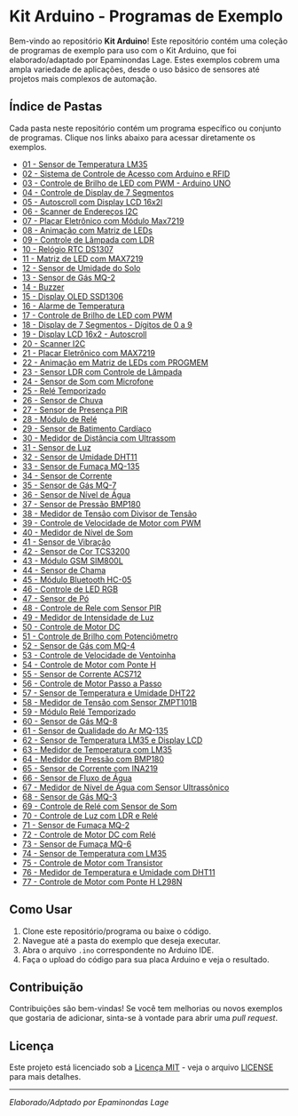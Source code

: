# Kit Arduino - Programas de Exemplo

Bem-vindo ao repositório **Kit Arduino**! Este repositório contém uma coleção de programas de exemplo para uso com o Kit Arduino, que foi elaborado/adaptado por Epaminondas Lage. Estes exemplos cobrem uma ampla variedade de aplicações, desde o uso básico de sensores até projetos mais complexos de automação.

## Índice de Pastas

Cada pasta neste repositório contém um programa específico ou conjunto de programas. Clique nos links abaixo para acessar diretamente os exemplos.

- [01 - Sensor de Temperatura LM35](https://github.com/Epaminondaslage/Kit-Arduino/tree/main/Programas%20de%20exemplo/exemplo_sensor_lm35)
- [02 - Sistema de Controle de Acesso com Arduino e RFID](https://github.com/Epaminondaslage/Kit-Arduino/tree/main/Programas%20de%20exemplo/exemplo_Abrir_porta_com_RFID)
- [03 - Controle de Brilho de LED com PWM - Arduino UNO](https://github.com/Epaminondaslage/Kit-Arduino/tree/main/Programas%20de%20exemplo/exemplo_Controle_de_Brilho_de_LED_PWM)
- [04 - Controle de Display de 7 Segmentos](https://github.com/Epaminondaslage/Kit-Arduino/tree/main/Programas%20de%20exemplo/exemplo_Display_7_segmentos)
- [05 - Autoscroll com Display LCD 16x2l](https://github.com/Epaminondaslage/Kit-Arduino/tree/main/Programas%20de%20exemplo/exemplo_Display_LCD_Autoscroll)
- [06 - Scanner de Endereços I2C](https://github.com/Epaminondaslage/Kit-Arduino/tree/main/Programas%20de%20exemplo/exemplo_I2C_address_discover)
- [07 - Placar Eletrônico com Módulo Max7219](https://github.com/Epaminondaslage/Kit-Arduino/tree/main/Programas%20de%20exemplo/exemplo_Matriz_de_led_8x8_Placar_eletronico_I)
- [08 - Animação com Matriz de LEDs](https://github.com/Epaminondaslage/Kit-Arduino/tree/main/Programas%20de%20exemplo/exemplo_Matriz_de_led_8x8_animacao)
- [09 - Controle de Lâmpada com LDR](https://github.com/Epaminondaslage/Kit-Arduino/tree/main/Programas%20de%20exemplo/exemplo_Monitorando_luminosidade_com_LDR)
- [10 - Relógio RTC DS1307]()
- [11 - Matriz de LED com MAX7219]()
- [12 - Sensor de Umidade do Solo]()
- [13 - Sensor de Gás MQ-2]()
- [14 - Buzzer]()
- [15 - Display OLED SSD1306]()
- [16 - Alarme de Temperatura]()
- [17 - Controle de Brilho de LED com PWM]()
- [18 - Display de 7 Segmentos - Dígitos de 0 a 9]()
- [19 - Display LCD 16x2 - Autoscroll]()
- [20 - Scanner I2C]()
- [21 - Placar Eletrônico com MAX7219]()
- [22 - Animação em Matriz de LEDs com PROGMEM]()
- [23 - Sensor LDR com Controle de Lâmpada]()
- [24 - Sensor de Som com Microfone]()
- [25 - Relé Temporizado]()
- [26 - Sensor de Chuva]()
- [27 - Sensor de Presença PIR]()
- [28 - Módulo de Relé]()
- [29 - Sensor de Batimento Cardíaco]()
- [30 - Medidor de Distância com Ultrassom]()
- [31 - Sensor de Luz]()
- [32 - Sensor de Umidade DHT11]()
- [33 - Sensor de Fumaça MQ-135]()
- [34 - Sensor de Corrente]()
- [35 - Sensor de Gás MQ-7]()
- [36 - Sensor de Nível de Água]()
- [37 - Sensor de Pressão BMP180]()
- [38 - Medidor de Tensão com Divisor de Tensão]()
- [39 - Controle de Velocidade de Motor com PWM]()
- [40 - Medidor de Nível de Som]()
- [41 - Sensor de Vibração]()
- [42 - Sensor de Cor TCS3200]()
- [43 - Módulo GSM SIM800L]()
- [44 - Sensor de Chama]()
- [45 - Módulo Bluetooth HC-05]()
- [46 - Controle de LED RGB]()
- [47 - Sensor de Pó]()
- [48 - Controle de Rele com Sensor PIR]()
- [49 - Medidor de Intensidade de Luz]()
- [50 - Controle de Motor DC]()
- [51 - Controle de Brilho com Potenciômetro]()
- [52 - Sensor de Gás com MQ-4]()
- [53 - Controle de Velocidade de Ventoinha]()
- [54 - Controle de Motor com Ponte H]()
- [55 - Sensor de Corrente ACS712]()
- [56 - Controle de Motor Passo a Passo]()
- [57 - Sensor de Temperatura e Umidade DHT22]()
- [58 - Medidor de Tensão com Sensor ZMPT101B]()
- [59 - Módulo Relé Temporizado]()
- [60 - Sensor de Gás MQ-8]()
- [61 - Sensor de Qualidade do Ar MQ-135]()
- [62 - Sensor de Temperatura LM35 e Display LCD]()
- [63 - Medidor de Temperatura com LM35]()
- [64 - Medidor de Pressão com BMP180]()
- [65 - Sensor de Corrente com INA219]()
- [66 - Sensor de Fluxo de Água]()
- [67 - Medidor de Nível de Água com Sensor Ultrassônico]()
- [68 - Sensor de Gás MQ-3]()
- [69 - Controle de Relé com Sensor de Som]()
- [70 - Controle de Luz com LDR e Relé]()
- [71 - Sensor de Fumaça MQ-2]()
- [72 - Controle de Motor DC com Relé]()
- [73 - Sensor de Fumaça MQ-6]()
- [74 - Sensor de Temperatura com LM35]()
- [75 - Controle de Motor com Transistor]()
- [76 - Medidor de Temperatura e Umidade com DHT11]()
- [77 - Controle de Motor com Ponte H L298N]()

## Como Usar

1. Clone este repositório/programa ou baixe o código.
2. Navegue até a pasta do exemplo que deseja executar.
3. Abra o arquivo `.ino` correspondente no Arduino IDE.
4. Faça o upload do código para sua placa Arduino e veja o resultado.

## Contribuição

Contribuições são bem-vindas! Se você tem melhorias ou novos exemplos que gostaria de adicionar, sinta-se à vontade para abrir uma *pull request*.

## Licença

Este projeto está licenciado sob a [Licença MIT](https://opensource.org/licenses/MIT) - veja o arquivo [LICENSE](https://github.com/Epaminondaslage/Kit-Arduino/blob/main/LICENSE) para mais detalhes.

---

*Elaborado/Adptado por Epaminondas Lage*

